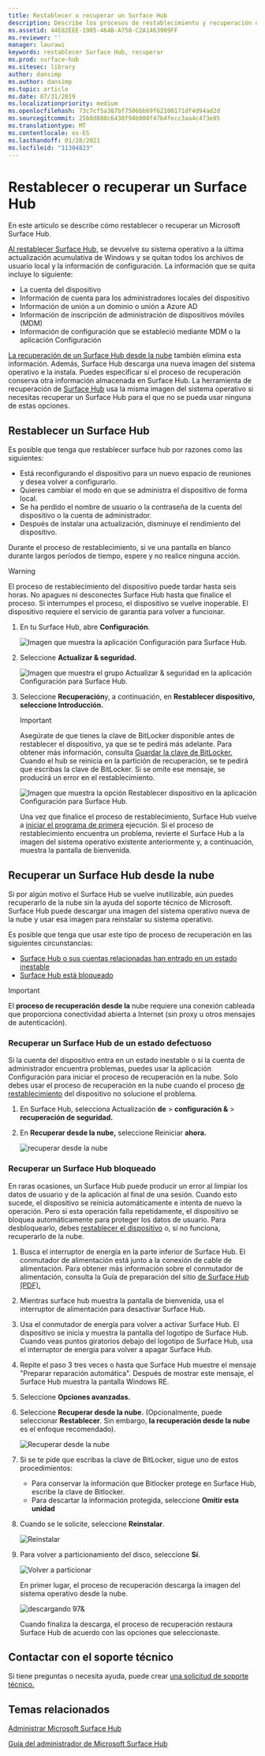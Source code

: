 ```yaml
---
title: Restablecer o recuperar un Surface Hub
description: Describe los procesos de restablecimiento y recuperación del Surface Hub y proporciona instrucciones.
ms.assetid: 44E82EEE-1905-464B-A758-C2A1463909FF
ms.reviewer: ''
manager: laurawi
keywords: restablecer Surface Hub, recuperar
ms.prod: surface-hub
ms.sitesec: library
author: dansimp
ms.author: dansimp
ms.topic: article
ms.date: 07/31/2019
ms.localizationpriority: medium
ms.openlocfilehash: 73c7cf5a387bf7506bb69f62100171df4d94ad2d
ms.sourcegitcommit: 25b8d880c6438f94b008f47b4fecc3aa4c473e85
ms.translationtype: MT
ms.contentlocale: es-ES
ms.lasthandoff: 01/28/2021
ms.locfileid: "11304823"
---
```

# Restablecer o recuperar un Surface Hub

En este artículo se describe cómo restablecer o recuperar un Microsoft Surface Hub.  

[Al restablecer Surface Hub,](#reset-a-surface-hub) se devuelve su sistema operativo a la última actualización acumulativa de Windows y se quitan todos los archivos de usuario local y la información de configuración. La información que se quita incluye lo siguiente:

- La cuenta del dispositivo
- Información de cuenta para los administradores locales del dispositivo
- Información de unión a un dominio o unión a Azure AD
- Información de inscripción de administración de dispositivos móviles (MDM)
- Información de configuración que se estableció mediante MDM o la aplicación Configuración

[La recuperación de un Surface Hub desde la nube](#recover-a-surface-hub-from-the-cloud) también elimina esta información. Además, Surface Hub descarga una nueva imagen del sistema operativo e la instala. Puedes especificar si el proceso de recuperación conserva otra información almacenada en Surface Hub. La herramienta de recuperación de [Surface Hub](surface-hub-recovery-tool.md) usa la misma imagen del sistema operativo si necesitas recuperar un Surface Hub para el que no se pueda usar ninguna de estas opciones.

## Restablecer un Surface Hub

Es posible que tenga que restablecer surface hub por razones como las siguientes:

- Está reconfigurando el dispositivo para un nuevo espacio de reuniones y desea volver a configurarlo.
- Quieres cambiar el modo en que se administra el dispositivo de forma local.
- Se ha perdido el nombre de usuario o la contraseña de la cuenta del dispositivo o la cuenta de administrador.
- Después de instalar una actualización, disminuye el rendimiento del dispositivo.

Durante el proceso de restablecimiento, si ve una pantalla en blanco durante largos períodos de tiempo, espere y no realice ninguna acción.

> [!WARNING]
> El proceso de restablecimiento del dispositivo puede tardar hasta seis horas. No apagues ni desconectes Surface Hub hasta que finalice el proceso. Si interrumpes el proceso, el dispositivo se vuelve inoperable. El dispositivo requiere el servicio de garantía para volver a funcionar.

1. En tu Surface Hub, abre **Configuración**.

   ![Imagen que muestra la aplicación Configuración para Surface Hub.](images/sh-settings.png)

2. Seleccione **Actualizar & seguridad.**

   ![Imagen que muestra el grupo Actualizar & seguridad en la aplicación Configuración para Surface Hub.](images/sh-settings-update-security.png)

3. Seleccione **Recuperación**y, a continuación, en **Restablecer dispositivo,** **seleccione Introducción.**

   > [!IMPORTANT]
   > Asegúrate de que tienes la clave de BitLocker disponible antes de restablecer el dispositivo, ya que se te pedirá más adelante. Para obtener más información, consulta [Guardar la clave de BitLocker.](save-bitlocker-key-surface-hub.md) Cuando el hub se reinicia en la partición de recuperación, se te pedirá que escribas la clave de BitLocker. Si se omite ese mensaje, se producirá un error en el restablecimiento.
   
   ![Imagen que muestra la opción Restablecer dispositivo en la aplicación Configuración para Surface Hub.](images/sh-settings-reset-device.png)

   Una vez que finalice el proceso de restablecimiento, Surface Hub vuelve a [iniciar el programa de primera](first-run-program-surface-hub.md) ejecución. Si el proceso de restablecimiento encuentra un problema, revierte el Surface Hub a la imagen del sistema operativo existente anteriormente y, a continuación, muestra la pantalla de bienvenida.

<span id="cloud-recovery" />

## Recuperar un Surface Hub desde la nube

Si por algún motivo el Surface Hub se vuelve inutilizable, aún puedes recuperarlo de la nube sin la ayuda del soporte técnico de Microsoft. Surface Hub puede descargar una imagen del sistema operativo nueva de la nube y usar esa imagen para reinstalar su sistema operativo.

Es posible que tenga que usar este tipo de proceso de recuperación en las siguientes circunstancias:

- [Surface Hub o sus cuentas relacionadas han entrado en un estado inestable](#recover-a-surface-hub-in-a-bad-state)
- [Surface Hub está bloqueado](#recover-a-locked-surface-hub)

>[!IMPORTANT]
>El **proceso de recuperación desde la** nube requiere una conexión cableada que proporciona conectividad abierta a Internet (sin proxy u otros mensajes de autenticación).

### Recuperar un Surface Hub de un estado defectuoso

Si la cuenta del dispositivo entra en un estado inestable o si la cuenta de administrador encuentra problemas, puedes usar la aplicación Configuración para iniciar el proceso de recuperación en la nube. Solo debes usar el proceso de recuperación en la nube cuando el proceso [de restablecimiento](#reset-a-surface-hub) del dispositivo no solucione el problema.

1. En Surface Hub, selecciona Actualización **de** &gt; **configuración &** &gt; **recuperación de seguridad.**

2. En **Recuperar desde la nube,** seleccione Reiniciar **ahora.**

   ![recuperar desde la nube](images/recover-from-the-cloud.png)

### Recuperar un Surface Hub bloqueado

En raras ocasiones, un Surface Hub puede producir un error al limpiar los datos de usuario y de la aplicación al final de una sesión. Cuando esto sucede, el dispositivo se reinicia automáticamente e intenta de nuevo la operación. Pero si esta operación falla repetidamente, el dispositivo se bloquea automáticamente para proteger los datos de usuario. Para desbloquearlo, debes [restablecer el dispositivo](#reset-a-surface-hub) o, si no funciona, recuperarlo de la nube.

1. Busca el interruptor de energía en la parte inferior de Surface Hub. El conmutador de alimentación está junto a la conexión de cable de alimentación. Para obtener más información sobre el conmutador de alimentación, consulta la Guía de preparación del sitio [de Surface Hub (PDF).](surface-hub-site-readiness-guide.md)

2. Mientras surface hub muestra la pantalla de bienvenida, usa el interruptor de alimentación para desactivar Surface Hub.

3. Usa el conmutador de energía para volver a activar Surface Hub. El dispositivo se inicia y muestra la pantalla del logotipo de Surface Hub. Cuando veas puntos giratorios debajo del logotipo de Surface Hub, usa el interruptor de energía para volver a apagar Surface Hub.  

4. Repite el paso 3 tres veces o hasta que Surface Hub muestre el mensaje "Preparar reparación automática". Después de mostrar este mensaje, el Surface Hub muestra la pantalla Windows RE.

5. Seleccione **Opciones avanzadas.**

6. Seleccione **Recuperar desde la nube.** (Opcionalmente, puede seleccionar **Restablecer**. Sin embargo, **la recuperación desde la nube** es el enfoque recomendado).

   ![Recuperar desde la nube](images/recover-from-cloud.png)
7. Si se te pide que escribas la clave de BitLocker, sigue uno de estos procedimientos:

   - Para conservar la información que Bitlocker protege en Surface Hub, escribe la clave de Bitlocker.
   - Para descartar la información protegida, seleccione **Omitir esta unidad**  

8. Cuando se le solicite, seleccione **Reinstalar**.

    ![Reinstalar](images/reinstall.png)

9. Para volver a particionamiento del disco, seleccione **Sí**.

   ![Volver a particionar](images/repartition.png)

   En primer lugar, el proceso de recuperación descarga la imagen del sistema operativo desde la nube.  

   ![descargando 97&](images/recover-progress.png)

   Cuando finaliza la descarga, el proceso de recuperación restaura Surface Hub de acuerdo con las opciones que seleccionaste.
   

## Contactar con el soporte técnico

Si tiene preguntas o necesita ayuda, puede crear [una solicitud de soporte técnico.](https://support.microsoft.com/supportforbusiness/productselection)


## Temas relacionados

[Administrar Microsoft Surface Hub](manage-surface-hub.md)

[Guía del administrador de Microsoft Surface Hub](surface-hub-administrators-guide.md)
